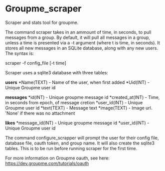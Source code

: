 Groupme_scraper
=======

Scraper and stats tool for groupme.

The command scraper takes in an ammount of time, in seconds, to pull messages from a group.  By default, it will pull all messages in a group, unless a time is presented via a -t argument (where t is time, in seconds).  It stores all new messages in an SQLite database, along with any new users.  The syntax is:

scraper -f config_file [-t time]

Scraper uses a sqlite3 database with three tables:

**users**
*Name(TEXT) - Name of the user, when first added
*Uid(INT) - Unique Groupme user id

**messages**
*id(INT) - Unique groupme message id
*created_at(INT) - Time, in seconds from epoch, of message cretion
*user_id(INT) - Unique Groupme user id
*text(TEXT) - Message text
*image(TEXT) - Image url.  'None' if there was no attachment

**likes**
*message_id(INT) - Unique groupme message id
*user_id(INT) - Unique Groupme user id

The command configure_scrapper will prompt the user for their config file, database file, oauth token, and group name.  It will also create the sqlite3 tables.  This is to be run before running scraper for the first time.

For more information on Groupme oauth, see here: https://dev.groupme.com/tutorials/oauth
